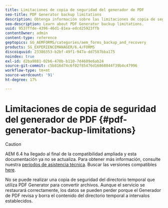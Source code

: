 ```yaml
---
title: Limitaciones de copia de seguridad del generador de PDF
seo-title: PDF Generator backup limitations
description: Obtenga información sobre las limitaciones de copia de seguridad de Generador de PDF.
seo-description: Learn about PDF Generator backup limitations.
uuid: 9537ffde-4396-46d1-81ea-edcd25923ffb
contentOwner: admin
content-type: reference
geptopics: SG_AEMFORMS/categories/aem_forms_backup_and_recovery
products: SG_EXPERIENCEMANAGER/6.4/FORMS
discoiquuid: 23386353-b2bf-49f1-947a-dd7587bba175
noindex: true
exl-id: d2ba9881-02b6-470b-b110-7d4609e6ab24
source-git-commit: c5b816d74c6f02f85476d16868844f39b4c47996
workflow-type: tm+mt
source-wordcount: '91'
ht-degree: 17%

---
```


# Limitaciones de copia de seguridad del generador de PDF {#pdf-generator-backup-limitations}

>[!CAUTION]
>
>AEM 6.4 ha llegado al final de la compatibilidad ampliada y esta documentación ya no se actualiza. Para obtener más información, consulte nuestra [períodos de asistencia técnica](https://helpx.adobe.com/es/support/programs/eol-matrix.html). Buscar las versiones compatibles [here](https://experienceleague.adobe.com/docs/).

No se puede realizar una copia de seguridad del directorio temporal que utiliza PDF Generator para convertir archivos. Aunque el servicio se restaurará correctamente, los datos se pueden perder porque el Generador de PDF revisa y borra el contenido del directorio temporal a intervalos establecidos.
